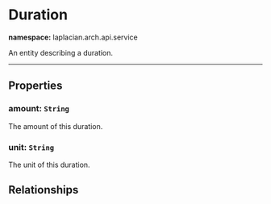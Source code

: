 

# **Duration**
**namespace:** laplacian.arch.api.service

An entity describing a duration.



---

## Properties

### amount: `String`
The amount of this duration.

### unit: `String`
The unit of this duration.

## Relationships
